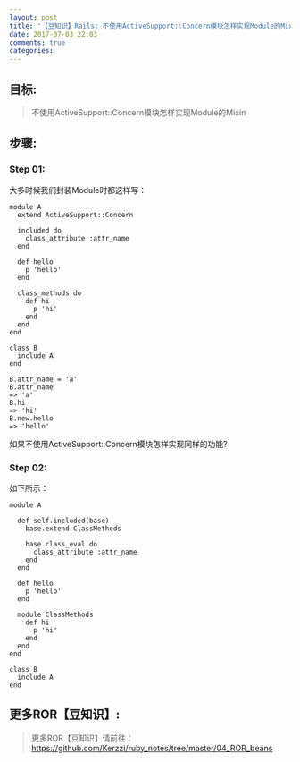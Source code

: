 ```yaml
---
layout: post
title: '【豆知识】Rails: 不使用ActiveSupport::Concern模块怎样实现Module的Mixin'
date: 2017-07-03 22:03
comments: true
categories: 
---
```


## 目标:
> 不使用ActiveSupport::Concern模块怎样实现Module的Mixin

## 步骤:

### Step 01:

大多时候我们封装Module时都这样写：

```
module A
  extend ActiveSupport::Concern

  included do
    class_attribute :attr_name
  end

  def hello
    p 'hello'
  end

  class_methods do
    def hi
      p 'hi'
    end
  end
end

class B
  include A
end

B.attr_name = 'a'
B.attr_name
=> 'a'
B.hi
=> 'hi'
B.new.hello
=> 'hello'
```
如果不使用ActiveSupport::Concern模块怎样实现同样的功能?

### Step 02:

如下所示：

```
module A

  def self.included(base)
    base.extend ClassMethods

    base.class_eval do
      class_attribute :attr_name
    end
  end

  def hello
    p 'hello'
  end

  module ClassMethods
    def hi
      p 'hi'
    end
  end
end

class B
  include A
end
```

## 更多ROR【豆知识】:
> 更多ROR【豆知识】请前往：https://github.com/Kerzzi/ruby_notes/tree/master/04_ROR_beans

